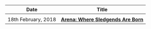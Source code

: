 <!-- TITLE: Spotlight -->
<!-- SUBTITLE: A list of spotlights published by Journal Club in reverse chronological order. -->

| Date | Title |
| --- | --- |
| |
| 18th February, 2018 | **[Arena: Where Sledgends Are Born](/news/spotlight/arena-where-sledgends-are-born)** |

